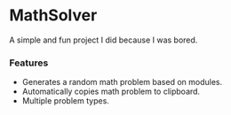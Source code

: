 # MathSolver
A simple and fun project I did because I was bored. 



### Features

- Generates a random math problem based on modules. 
- Automatically copies math problem to clipboard.
- Multiple problem types.
